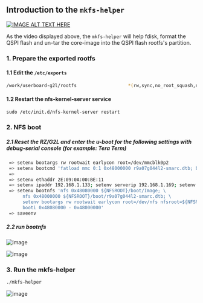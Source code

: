 ## Introduction to the `mkfs-helper`

[![IMAGE ALT TEXT HERE](https://img.youtube.com/vi/MMLUCpsnm1s/0.jpg)](https://www.youtube.com/watch?v=MMLUCpsnm1s)

As the video displayed above, the `mkfs-helper` will help fdisk, format the QSPI flash and un-tar the core-image into the QSPI flash rootfs's partition. 

### 1. Prepare the exported rootfs

#### 1.1 Edit the `/etc/exports`

```bash
/work/userboard-g2l/rootfs                   *(rw,sync,no_root_squash,no_subtree_check)
```

#### 1.2 Restart the nfs-kernel-server service

```
sudo /etc/init.d/nfs-kernel-server restart
```

### 2. NFS boot

##### 2.1 Reset the RZ/G2L and enter the u-boot for the following settings with debug-serial console (for example: Tera Term)

```bash
 => setenv bootargs rw rootwait earlycon root=/dev/mmcblk0p2
 => setenv bootcmd 'fatload mmc 0:1 0x48000000 r9a07g044l2-smarc.dtb; booti 0x48080000 - 0x48000000'
 => 
 => setenv ethaddr 2E:09:0A:00:BE:11
 => setenv ipaddr 192.168.1.133; setenv serverip 192.168.1.169; setenv NFSROOT ${serverip}:/work/userboard-vlp/rootfs
 => setenv bootnfs 'nfs 0x48080000 ${NFSROOT}/boot/Image; \
      nfs 0x48000000 ${NFSROOT}/boot/r9a07g044l2-smarc.dtb; \
      setenv bootargs rw rootwait earlycon root=/dev/nfs nfsroot=${NFSROOT} ip=dhcp; \
      booti 0x48080000 - 0x48000000'
 => saveenv
```

##### 2.2 run bootnfs

![image](https://user-images.githubusercontent.com/33512027/179456557-19bd2d5d-478c-439b-8dcb-1fc6fada55cb.png)

![image](https://user-images.githubusercontent.com/33512027/179456817-eaf23cc4-e119-42c4-993a-c51075c2660e.png)

### 3. Run the mkfs-helper

```bash
./mkfs-helper
```

![image](https://user-images.githubusercontent.com/33512027/179457455-3537bbfc-b36a-453e-b22c-77fcc5747fe5.png)






